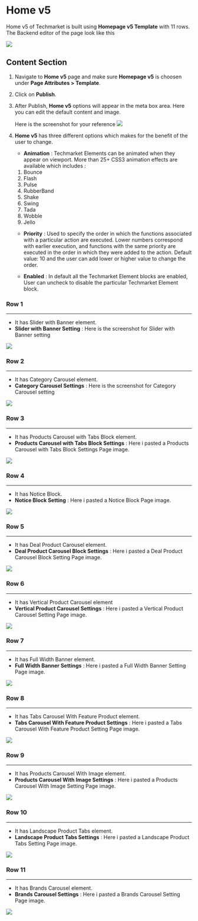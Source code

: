 # Home v5

Home v5 of Techmarket is built using **Homepage v5 Template** with 11 rows. The  Backend editor of the page look like this

![](http://transvelo.github.io/docs/techmarket/images/home-v5-setting.png)

## Content Section

1. Navigate to **Home v5** page and make sure **Homepage v5** is choosen under **Page Attributes > Template**.
2. Click on **Publish**.
3. After Publish, **Home v5** options will appear in the meta box area. Here you can edit the default content and image.

    Here is the screenshot for your reference
    ![](http://transvelo.github.io/docs/techmarket/images/home-v5-option.png)

4. **Home v5** has three different options which makes for the benefit of the user to change.

    * **Animation** : Techmarket Elements can be animated when they appear on viewport. More than 25+ CSS3 animation effects are available which includes :

    1. Bounce
    2. Flash
    3. Pulse
    4. RubberBand
    5. Shake
    6. Swing
    7. Tada
    8. Wobble
    9. Jello

    * **Priority** : Used to specify the order in which the functions associated with a particular action are executed. Lower numbers correspond with earlier execution, and functions with the same priority are executed in the order in which they were added to the action. Default value: 10 and the user can add lower or higher value to change the order.

    * **Enabled** : In default all the Techmarket Element blocks are enabled, User can uncheck to disable the particular Techmarket Element block.

### Row 1
---
* It has Slider with Banner element.
* **Slider with Banner Setting** : Here is the screenshot for Slider with Banner setting

![](http://transvelo.github.io/docs/techmarket/images/home5-1st-block.png)

### Row 2
---
* It has Category Carousel element.
* **Category Carousel Settings** : Here is the screenshot for Category Carousel setting

![](http://transvelo.github.io/docs/techmarket/images/home5-2nd-block.png)


### Row 3
---
* It has Products Carousel with Tabs Block element.
* **Products Carousel with Tabs Block Settings** : Here i pasted a Products Carousel with Tabs Block Settings Page image.

![](http://transvelo.github.io/docs/techmarket/images/home5-3rd-block.png)

### Row 4
---
* It has Notice Block.
* **Notice Block Setting** : Here i pasted a Notice Block Page image.

![](http://transvelo.github.io/docs/techmarket/images/notice-block.png)

### Row 5
---
* It has Deal Product Carousel element.
* **Deal Product Carousel Block Settings** : Here i pasted a Deal Product Carousel Block Setting Page image.

![](http://transvelo.github.io/docs/techmarket/images/home5-5th-block.png)

### Row 6
---
* It has Vertical Product Carousel element
* **Vertical Product Carousel Settings** : Here i pasted a Vertical Product Carousel Setting Page image.

![](http://transvelo.github.io/docs/techmarket/images/home5-6th-block.png)

### Row 7
---
* It has Full Width Banner element.
* **Full Width Banner Settings** : Here i pasted a Full Width Banner Setting Page image.

![](http://transvelo.github.io/docs/techmarket/images/home5-7th-block.png)

### Row 8
---
* It has Tabs Carousel With Feature Product element.
* **Tabs Carousel With Feature Product Settings** : Here i pasted a Tabs Carousel With Feature Product Setting Page image.

![](http://transvelo.github.io/docs/techmarket/images/home5-8th-block.png)

### Row 9
---
* It has Products Carousel With Image element.
* **Products Carousel With Image Settings** : Here i pasted a Products Carousel With Image Setting Page image.

![](http://transvelo.github.io/docs/techmarket/images/home5-9th-block.png)

### Row 10
---
* It has Landscape Product Tabs element.
* **Landscape Product Tabs Settings** : Here i pasted a Landscape Product Tabs Setting Page image.

![](http://transvelo.github.io/docs/techmarket/images/home5-10th-block.png)

### Row 11
---
* It has Brands Carousel element.
* **Brands Carousel Settings** : Here i pasted a Brands Carousel Setting Page image.

![](http://transvelo.github.io/docs/techmarket/images/homepage-brands-carousel-setting.png)

